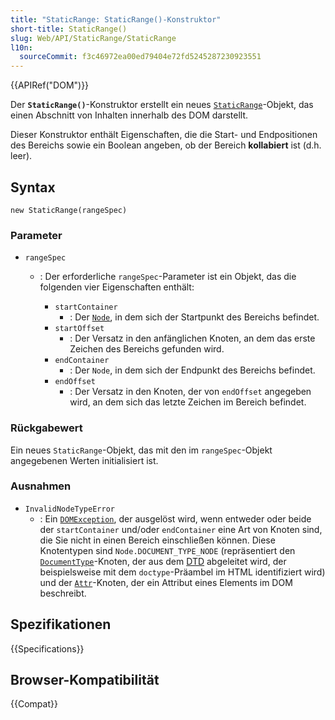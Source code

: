 ```yaml
---
title: "StaticRange: StaticRange()-Konstruktor"
short-title: StaticRange()
slug: Web/API/StaticRange/StaticRange
l10n:
  sourceCommit: f3c46972ea00ed79404e72fd5245287230923551
---
```


{{APIRef("DOM")}}

Der **`StaticRange()`**-Konstruktor erstellt ein neues [`StaticRange`](/de/docs/Web/API/StaticRange)-Objekt, das einen Abschnitt von Inhalten innerhalb des DOM darstellt.

Dieser Konstruktor enthält Eigenschaften, die die Start- und Endpositionen des Bereichs sowie ein Boolean angeben, ob der Bereich **kollabiert** ist (d.h. leer).

## Syntax

```js-nolint
new StaticRange(rangeSpec)
```

### Parameter

- `rangeSpec`

  - : Der erforderliche `rangeSpec`-Parameter ist ein Objekt, das die folgenden vier Eigenschaften enthält:

    - `startContainer`
      - : Der [`Node`](/de/docs/Web/API/Node), in dem sich der Startpunkt des Bereichs befindet.
    - `startOffset`
      - : Der Versatz in den anfänglichen Knoten, an dem das erste Zeichen des Bereichs gefunden wird.
    - `endContainer`
      - : Der `Node`, in dem sich der Endpunkt des Bereichs befindet.
    - `endOffset`
      - : Der Versatz in den Knoten, der von `endOffset` angegeben wird, an dem sich das letzte Zeichen im Bereich befindet.

### Rückgabewert

Ein neues `StaticRange`-Objekt, das mit den im `rangeSpec`-Objekt angegebenen Werten initialisiert ist.

### Ausnahmen

- `InvalidNodeTypeError`
  - : Ein [`DOMException`](/de/docs/Web/API/DOMException), der ausgelöst wird, wenn entweder oder beide der `startContainer` und/oder `endContainer` eine Art von Knoten sind, die Sie nicht in einen Bereich einschließen können. Diese Knotentypen sind `Node.DOCUMENT_TYPE_NODE` (repräsentiert den [`DocumentType`](/de/docs/Web/API/DocumentType)-Knoten, der aus dem [DTD](/de/docs/Glossary/Doctype) abgeleitet wird, der beispielsweise mit dem `doctype`-Präambel im HTML identifiziert wird) und der [`Attr`](/de/docs/Web/API/Attr)-Knoten, der ein Attribut eines Elements im DOM beschreibt.

## Spezifikationen

{{Specifications}}

## Browser-Kompatibilität

{{Compat}}

